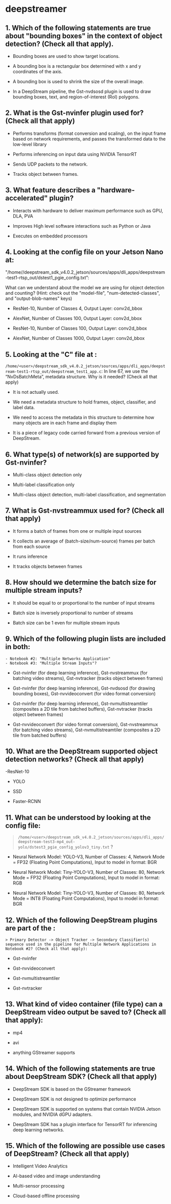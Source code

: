# deepstreamer

## 1. Which of the following statements are true about "bounding boxes" in the context of object detection? (Check all that apply).

- Bounding boxes are used to show target locations.

- A bounding box is a rectangular box determined with x and y coordinates of the axis.

- A bounding box is used to shrink the size of the overall image.

- In a DeepStream pipeline, the Gst-nvdsosd plugin is used to draw bounding boxes, text, and region-of-interest (RoI) polygons.


## 2. What is the Gst-nvinfer plugin used for? (Check all that apply)

- Performs transforms (format conversion and scaling), on the input frame based on network requirements, and passes the transformed data to the low-level library

- Performs inferencing on input data using NVIDIA TensorRT

- Sends UDP packets to the network.

- Tracks object between frames.


## 3. What feature describes a "hardware-accelerated" plugin?

- Interacts with hardware to deliver maximum performance such as GPU, DLA, PVA

- Improves High level software interactions such as Python or Java

- Executes on embedded processors

## 4. Looking at the config file on your Jetson Nano at: 
"/home/<user>/deepstream_sdk_v4.0.2_jetson/sources/apps/dli_apps/deepstream-test1-rtsp_out/dstest1_pgie_config.txt”: 
    
 What can we understand about the model we are using for object detection and counting? 
    (Hint: check out the "model-file", "num-detected-classes", and "output-blob-names" keys)

- ResNet-10, Number of Classes 4, Output Layer: conv2d_bbox

- AlexNet, Number of Classes 100, Output Layer: conv2d_bbox

- ResNet-10, Number of Classes 100, Output Layer: conv2d_bbox

- AlexNet, Number of Classes 1000, Output Layer: conv2d_bbox

## 5. Looking at the "C" file at :
`/home/<user>/deepstream_sdk_v4.0.2_jetson/sources/apps/dli_apps/deepstream-test1-rtsp_out/deepstream_test1_app.c`: 
In line 67, we use the “NvDsBatchMeta”, metadata structure. Why is it needed? (Check all that apply)

- It is not actually used.

- We need a metadata structure to hold frames, object, classifier, and label data.

- We need to access the metadata in this structure to determine how many objects are in each frame and display them

- It is a piece of legacy code carried forward from a previous version of DeepStream.
    

## 6. What type(s) of network(s) are supported by Gst-nvinfer?

- Multi-class object detection only

- Multi-label classification only

- Multi-class object detection, multi-label classification, and segmentation

## 7. What is Gst-nvstreammux used for? (Check all that apply)

- It forms a batch of frames from one or multiple input sources

- It collects an average of (batch-size/num-source) frames per batch from each source

- It runs inference

- It tracks objects between frames

## 8. How should we determine the batch size for multiple stream inputs?

- It should be equal to or proportional to the number of input streams

- Batch size is inversely proportional to number of streams

- Batch size can be 1 even for multiple stream inputs


## 9. Which of the following plugin lists are included in both:
    - Notebook #2: "Multiple Networks Application" 
    - Notebook #3: "Multiple Stream Inputs"?

- Gst-nvinfer (for deep learning inference), Gst-nvstreammux (for batching video streams), Gst-nvtracker (tracks object between frames)

- Gst-nvinfer (for deep learning inference), Gst-nvdsosd (for drawing bounding boxes), Gst-nvvideoconvert (for video format conversion)

- Gst-nvinfer (for deep learning inference), Gst-nvmultistreamtiler (composites a 2D tile from batched buffers), Gst-nvtracker (tracks object between frames)

- Gst-nvvideoconvert (for video format conversion), Gst-nvstreammux (for batching video streams), Gst-nvmultistreamtiler (composites a 2D tile from batched buffers)
    

## 10. What are the DeepStream supported object detection networks? (Check all that apply)

-ResNet-10

- YOLO

- SSD 

- Faster-RCNN

## 11. What can be understood by looking at the config file:
 > `/home/<user>/deepstream_sdk_v4.0.2_jetson/sources/apps/dli_apps/deepstream-test3-mp4_out-yolo/dstest3_pgie_config_yolov3_tiny.txt` ?

- Neural Network Model: YOLO-V3, Number of Classes: 4, Network Mode = FP32 (Floating Point Computations), Input to model in format: BGR

- Neural Network Model: Tiny-YOLO-V3, Number of Classes: 80, Network Mode = FP32 (Floating Point Computations), Input to model in format: RGB

- Neural Network Model: Tiny-YOLO-V3, Number of Classes: 80, Network Mode = INT8 (Floating Point Computations), Input to model in format: BGR

## 12. Which of the following DeepStream plugins are part of the :
    > Primary Detector -> Object Tracker -> Secondary Classifier(s) 
    sequence used in the pipeline for Multiple Network Applications in Notebook #2? (Check all that apply):

- Gst-nvinfer

- Gst-nvvideoconvert

- Gst-nvmultistreamtiler

- Gst-nvtracker
    

## 13. What kind of video container (file type) can a DeepStream video output be saved to? (Check all that apply): 

- mp4

- avi

- anything GStreamer supports

## 14. Which of the following statements are true about DeepStream SDK? (Check all that apply)

- DeepStream SDK is based on the GStreamer framework

- DeepStream SDK is not designed to optimize performance

- DeepStream SDK is supported on systems that contain NVIDIA Jetson modules, and NVIDIA dGPU adapters.

- DeepStream SDK has a plugin interface for TensorRT for inferencing deep learning networks.


## 15. Which of the following are possible use cases of DeepStream? (Check all that apply)

- Intelligent Video Analytics

- AI-based video and image understanding

- Multi-sensor processing 

- Cloud-based offline processing
